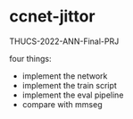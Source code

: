 # ccnet-jittor
THUCS-2022-ANN-Final-PRJ

four things:
- implement the network
- implement the train script
- implement the eval pipeline
- compare with mmseg
